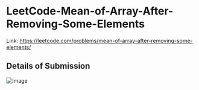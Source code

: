 # LeetCode-Mean-of-Array-After-Removing-Some-Elements
Link: https://leetcode.com/problems/mean-of-array-after-removing-some-elements/
## Details of Submission
![image](https://user-images.githubusercontent.com/51401355/219946091-13fcaa9c-5d31-41be-ab26-6d422be703e3.png)
